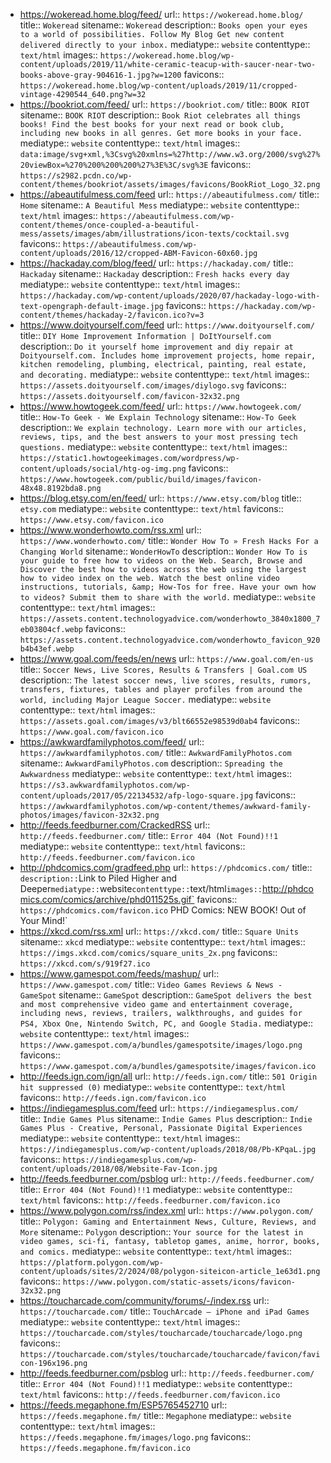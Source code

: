 - https://wokeread.home.blog/feed/
  url:: `https://wokeread.home.blog/`
  title:: `Wokeread`
  sitename:: `Wokeread`
  description:: `Books open your eyes to a world of possibilities. Follow My Blog Get new content delivered directly to your inbox.`
  mediatype:: `website`
  contenttype:: `text/html`
  images:: `https://wokeread.home.blog/wp-content/uploads/2019/11/white-ceramic-teacup-with-saucer-near-two-books-above-gray-904616-1.jpg?w=1200`
  favicons:: `https://wokeread.home.blog/wp-content/uploads/2019/11/cropped-vintage-4290544_640.png?w=32`
- https://bookriot.com/feed/
  url:: `https://bookriot.com/`
  title:: `BOOK RIOT`
  sitename:: `BOOK RIOT`
  description:: `Book Riot celebrates all things books! Find the best books for your next read or book club, including new books in all genres. Get more books in your face.`
  mediatype:: `website`
  contenttype:: `text/html`
  images:: `data:image/svg+xml,%3Csvg%20xmlns=%27http://www.w3.org/2000/svg%27%20viewBox=%270%200%200%200%27%3E%3C/svg%3E`
  favicons:: `https://s2982.pcdn.co/wp-content/themes/bookriot/assets/images/favicons/BookRiot_Logo_32.png`
- https://abeautifulmess.com/feed
  url:: `https://abeautifulmess.com/`
  title:: `Home`
  sitename:: `A Beautiful Mess`
  mediatype:: `website`
  contenttype:: `text/html`
  images:: `https://abeautifulmess.com/wp-content/themes/once-coupled-a-beautiful-mess/assets/images/abm/illustrations/icon-texts/cocktail.svg`
  favicons:: `https://abeautifulmess.com/wp-content/uploads/2016/12/cropped-ABM-Favicon-60x60.jpg`
- https://hackaday.com/blog/feed/
  url:: `https://hackaday.com/`
  title:: `Hackaday`
  sitename:: `Hackaday`
  description:: `Fresh hacks every day`
  mediatype:: `website`
  contenttype:: `text/html`
  images:: `https://hackaday.com/wp-content/uploads/2020/07/hackaday-logo-with-text-opengraph-default-image.jpg`
  favicons:: `https://hackaday.com/wp-content/themes/hackaday-2/favicon.ico?v=3`
- https://www.doityourself.com/feed
  url:: `https://www.doityourself.com/`
  title:: `DIY Home Improvement Information | DoItYourself.com`
  description:: `Do it yourself home improvement and diy repair at Doityourself.com. Includes home improvement projects, home repair, kitchen remodeling, plumbing, electrical, painting, real estate, and decorating.`
  mediatype:: `website`
  contenttype:: `text/html`
  images:: `https://assets.doityourself.com/images/diylogo.svg`
  favicons:: `https://assets.doityourself.com/favicon-32x32.png`
- https://www.howtogeek.com/feed/
  url:: `https://www.howtogeek.com/`
  title:: `How-To Geek - We Explain Technology`
  sitename:: `How-To Geek`
  description:: `We explain technology. Learn more with our articles, reviews, tips, and the best answers to your most pressing tech questions.`
  mediatype:: `website`
  contenttype:: `text/html`
  images:: `https://static1.howtogeekimages.com/wordpress/wp-content/uploads/social/htg-og-img.png`
  favicons:: `https://www.howtogeek.com/public/build/images/favicon-48x48.8192bda8.png`
- https://blog.etsy.com/en/feed/
  url:: `https://www.etsy.com/blog`
  title:: `etsy.com`
  mediatype:: `website`
  contenttype:: `text/html`
  favicons:: `https://www.etsy.com/favicon.ico`
- https://www.wonderhowto.com/rss.xml
  url:: `https://www.wonderhowto.com/`
  title:: `Wonder How To » Fresh Hacks For a Changing World`
  sitename:: `WonderHowTo`
  description:: `Wonder How To is your guide to free how to videos on the Web. Search, Browse and Discover the best how to videos across the web using the largest how to video index on the web. Watch the best online video instructions, tutorials, &amp; How-Tos for free. Have your own how to videos? Submit them to share with the world.`
  mediatype:: `website`
  contenttype:: `text/html`
  images:: `https://assets.content.technologyadvice.com/wonderhowto_3840x1800_7eb03804cf.webp`
  favicons:: `https://assets.content.technologyadvice.com/wonderhowto_favicon_920b4b43ef.webp`
- https://www.goal.com/feeds/en/news
  url:: `https://www.goal.com/en-us`
  title:: `Soccer News, Live Scores, Results & Transfers | Goal.com US`
  description:: `The latest soccer news, live scores, results, rumors, transfers, fixtures, tables and player profiles from around the world, including Major League Soccer.`
  mediatype:: `website`
  contenttype:: `text/html`
  images:: `https://assets.goal.com/images/v3/blt66552e98539d0ab4`
  favicons:: `https://www.goal.com/favicon.ico`
- https://awkwardfamilyphotos.com/feed/
  url:: `https://awkwardfamilyphotos.com/`
  title:: `AwkwardFamilyPhotos.com`
  sitename:: `AwkwardFamilyPhotos.com`
  description:: `Spreading the Awkwardness`
  mediatype:: `website`
  contenttype:: `text/html`
  images:: `https://s3.awkwardfamilyphotos.com/wp-content/uploads/2017/05/22134532/afp-logo-square.jpg`
  favicons:: `https://awkwardfamilyphotos.com/wp-content/themes/awkward-family-photos/images/favicon-32x32.png`
- http://feeds.feedburner.com/CrackedRSS
  url:: `http://feeds.feedburner.com/`
  title:: `Error 404 (Not Found)!!1`
  mediatype:: `website`
  contenttype:: `text/html`
  favicons:: `http://feeds.feedburner.com/favicon.ico`
- http://phdcomics.com/gradfeed.php
  url:: `https://phdcomics.com/`
  title:: `
  description:: `Link to Piled Higher and Deeper`
  mediatype:: `website`
  contenttype:: `text/html`
  images:: `http://phdcomics.com/comics/archive/phd011525s.gif`
  favicons:: `https://phdcomics.com/favicon.ico`
  	PHD Comics: NEW BOOK! Out of Your Mind!`
- https://xkcd.com/rss.xml
  url:: `https://xkcd.com/`
  title:: `Square Units`
  sitename:: `xkcd`
  mediatype:: `website`
  contenttype:: `text/html`
  images:: `https://imgs.xkcd.com/comics/square_units_2x.png`
  favicons:: `https://xkcd.com/s/919f27.ico`
- https://www.gamespot.com/feeds/mashup/
  url:: `https://www.gamespot.com/`
  title:: `Video Games Reviews & News - GameSpot`
  sitename:: `GameSpot`
  description:: `GameSpot delivers the best and most comprehensive video game and entertainment coverage, including news, reviews, trailers, walkthroughs, and guides for PS4, Xbox One, Nintendo Switch, PC, and Google Stadia.`
  mediatype:: `website`
  contenttype:: `text/html`
  images:: `https://www.gamespot.com/a/bundles/gamespotsite/images/logo.png`
  favicons:: `https://www.gamespot.com/a/bundles/gamespotsite/images/favicon.ico`
- http://feeds.ign.com/ign/all
  url:: `http://feeds.ign.com/`
  title:: `501 Origin hit suppressed (0)`
  mediatype:: `website`
  contenttype:: `text/html`
  favicons:: `http://feeds.ign.com/favicon.ico`
- https://indiegamesplus.com/feed
  url:: `https://indiegamesplus.com/`
  title:: `Indie Games Plus`
  sitename:: `Indie Games Plus`
  description:: `Indie Games Plus - Creative, Personal, Passionate Digital Experiences`
  mediatype:: `website`
  contenttype:: `text/html`
  images:: `https://indiegamesplus.com/wp-content/uploads/2018/08/Pb-KPqaL.jpg`
  favicons:: `https://indiegamesplus.com/wp-content/uploads/2018/08/Website-Fav-Icon.jpg`
- http://feeds.feedburner.com/psblog
  url:: `http://feeds.feedburner.com/`
  title:: `Error 404 (Not Found)!!1`
  mediatype:: `website`
  contenttype:: `text/html`
  favicons:: `http://feeds.feedburner.com/favicon.ico`
- https://www.polygon.com/rss/index.xml
  url:: `https://www.polygon.com/`
  title:: `Polygon: Gaming and Entertainment News, Culture, Reviews, and More`
  sitename:: `Polygon`
  description:: `Your source for the latest in video games, sci-fi, fantasy, tabletop games, anime, horror, books, and comics.`
  mediatype:: `website`
  contenttype:: `text/html`
  images:: `https://platform.polygon.com/wp-content/uploads/sites/2/2024/08/polygon-siteicon-article_1e63d1.png`
  favicons:: `https://www.polygon.com/static-assets/icons/favicon-32x32.png`
- https://toucharcade.com/community/forums/-/index.rss
  url:: `https://toucharcade.com/`
  title:: `TouchArcade – iPhone and iPad Games`
  mediatype:: `website`
  contenttype:: `text/html`
  images:: `https://toucharcade.com/styles/toucharcade/toucharcade/logo.png`
  favicons:: `https://toucharcade.com/styles/toucharcade/toucharcade/favicon/favicon-196x196.png`
- http://feeds.feedburner.com/psblog
  url:: `http://feeds.feedburner.com/`
  title:: `Error 404 (Not Found)!!1`
  mediatype:: `website`
  contenttype:: `text/html`
  favicons:: `http://feeds.feedburner.com/favicon.ico`
- https://feeds.megaphone.fm/ESP5765452710
  url:: `https://feeds.megaphone.fm/`
  title:: `Megaphone`
  mediatype:: `website`
  contenttype:: `text/html`
  images:: `https://feeds.megaphone.fm/images/logo.png`
  favicons:: `https://feeds.megaphone.fm/favicon.ico`